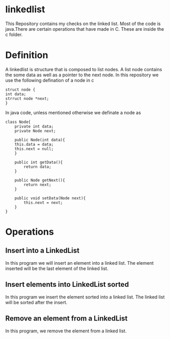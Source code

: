 # linkedlist


This Repository contains my checks on the linked list. Most of the code is java.There are certain operations that have made in C. These are inside the c folder.

# Definition

A linkedlist is structure that is composed to list nodes. A list node contains the some data as well as a pointer to the next node. In this repository we use the following defination of a node in c
```
struct node {
int data;
strruct node *next;
} 

```


In java code, unless mentioned otherwise we definate a node as 
```
class Node{
	private int data;
	private Node next;

	public Node(int data){
	this.data = data;
	this.next = null;
	}

	public int getData(){
		return data;
	}
	
	public Node getNext(){
		return next;
	}
	
	public void setData(Node next){
		this.next = next;
	}
}
```


# Operations 

## Insert into a LinkedList

In this program we will insert an element into a linked list. The element inserted will be the last element of the linked list.

## Insert elements into LinkedList sorted

In this program we insert the element sorted into a linked list. The linked list will be sorted after the insert.

## Remove an element from a LinkedList

In this program, we remove the element from a linked list. 
